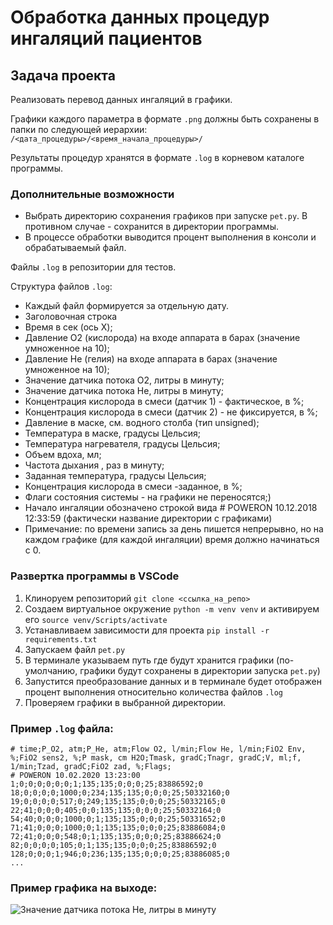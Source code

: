 # Обработка данных процедур ингаляций пациентов

## Задача проекта
Реализовать перевод данных ингаляций в графики.

Графики каждого параметра в формате ```.png``` должны быть сохранены в папки по следующей иерархии: ```/<дата_процедуры>/<время_начала_процедуры>/``` 

Результаты процедур хранятся в формате ```.log``` в корневом каталоге программы.

### Дополнительные возможности
- Выбрать директорию сохранения графиков при запуске `pet.py`. В противном случае - сохранится в директории программы.
- В процессе обработки выводится процент выполнения в консоли и обрабатываемый файл.

Файлы ```.log``` в репозитории для тестов.

Структура файлов  ```.log```:
- Каждый файл формируется за отдельную дату.
- Заголовочная строка 
- Время в сек (ось X); 
- Давление О2 (кислорода) на входе аппарата в барах (значение умноженное на 10);
- Давление He (гелия) на входе аппарата в барах (значение умноженное на 10);
- Значение датчика потока О2, литры в минуту;
- Значение датчика потока He, литры в минуту;
- Концентрация кислорода в смеси (датчик 1) - фактическое, в %;
- Концентрация кислорода в смеси (датчик 2) - не фиксируется, в %;
- Давление в маске, см. водного столба (тип unsigned);
- Температура в маске, градусы Цельсия;
- Температура нагревателя, градусы Цельсия;
- Объем вдоха, мл;
- Частота дыхания , раз в минуту;
- Заданная температура, градусы Цельсия;
- Концентрация кислорода в смеси -заданное, в %;
- Флаги состояния системы - на графики не переносятся;)
- Начало ингаляции обозначено строкой вида # POWERON 10.12.2018 12:33:59 (фактически название директории с графиками)
- Примечание: по времени запись за день пишется непрерывно, но на каждом графике (для каждой ингаляции) время должно начинаться с 0.

### Развертка программы в VSCode
1. Клиноруем репозиторий `git clone <ссылка_на_репо>`
2. Создаем виртуальное окружение `python -m venv venv` и активируем его `source venv/Scripts/activate `
3. Устанавливаем зависимости для проекта `pip install -r requirements.txt`
4. Запускаем файл `pet.py`
5. В терминале указываем путь где будут хранится графики (по-умолчанию, графики будут сохранены в директории запуска `pet.py`) 
6. Запустится преобразование данных и в терминале будет отображен процент выполнения относительно количества файлов `.log`
7. Проверяем графики в выбранной директории.

### Пример ```.log``` файла:
```
# time;P_O2, atm;P_He, atm;Flow O2, l/min;Flow He, l/min;FiO2 Env, %;FiO2 sens2, %;P mask, cm H2O;Tmask, gradC;Tnagr, gradC;V, ml;f, 1/min;Tzad, gradC;FiO2 zad, %;Flags;
# POWERON 10.02.2020 13:23:00
1;0;0;0;0;0;0;1;135;135;0;0;0;25;83886592;0
18;0;0;0;0;1000;0;234;135;135;0;0;0;25;50332160;0
19;0;0;0;0;517;0;249;135;135;0;0;0;25;50332165;0
22;41;0;0;0;405;0;0;135;135;0;0;0;25;50332164;0
54;40;0;0;0;1000;0;1;135;135;0;0;0;25;50331652;0
71;41;0;0;0;1000;0;1;135;135;0;0;0;25;83886084;0
72;41;0;0;0;548;0;1;135;135;0;0;0;25;83886624;0
82;0;0;0;0;105;0;1;135;135;0;0;0;25;83886592;0
128;0;0;0;1;946;0;236;135;135;0;0;0;25;83886085;0
...
```
### Пример графика на выходе:

![Значение датчика потока He, литры в минуту](https://user-images.githubusercontent.com/75097575/109803863-a1d17580-7c32-11eb-90af-4e13e32951dc.png)
